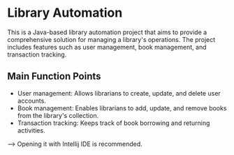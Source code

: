 # Library Automation
This is a Java-based library automation project that aims to provide a comprehensive solution for managing a library's operations. The project includes features such as user management, book management, and transaction tracking.

## Main Function Points
* User management: Allows librarians to create, update, and delete user accounts.
* Book management: Enables librarians to add, update, and remove books from the library's collection.
* Transaction tracking: Keeps track of book borrowing and returning activities.

--> Opening it with Intellij IDE is recommended.
